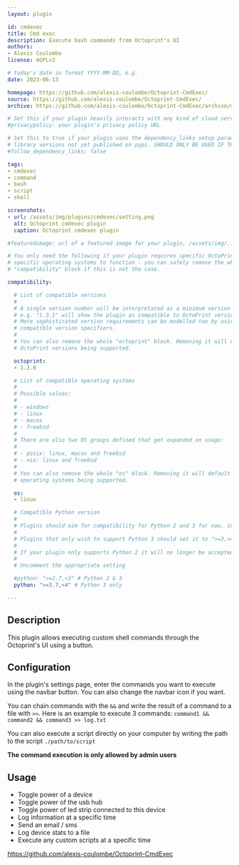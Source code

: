 ```yaml
---
layout: plugin

id: cmdexec
title: Cmd exec
description: Execute bash commands from Octoprint's UI
authors:
- Alexis Coulombe
license: AGPLv3

# today's date in format YYYY-MM-DD, e.g.
date: 2023-06-13

homepage: https://github.com/alexis-coulombe/Octoprint-CmdExec/
source: https://github.com/alexis-coulombe/Octoprint-CmdExec/
archive: https://github.com/alexis-coulombe/Octoprint-CmdExec/archive/master.zip

# Set this if your plugin heavily interacts with any kind of cloud services.
#privacypolicy: your plugin's privacy policy URL

# Set this to true if your plugin uses the dependency_links setup parameter to include
# library versions not yet published on pypi. SHOULD ONLY BE USED IF THERE IS NO OTHER OPTION!
#follow_dependency_links: false

tags:
- cmdexec
- command
- bash
- script
- shell

screenshots:
- url: /assets/img/plugins/cmdexec/setting.png
  alt: Octoprint cmdexec plugin
  caption: Octoprint cmdexec plugin

#featuredimage: url of a featured image for your plugin, /assets/img/...

# You only need the following if your plugin requires specific OctoPrint versions or
# specific operating systems to function - you can safely remove the whole
# "compatibility" block if this is not the case.

compatibility:

  # List of compatible versions
  #
  # A single version number will be interpretated as a minimum version requirement,
  # e.g. "1.3.1" will show the plugin as compatible to OctoPrint versions 1.3.1 and up.
  # More sophisticated version requirements can be modelled too by using PEP440
  # compatible version specifiers.
  #
  # You can also remove the whole "octoprint" block. Removing it will default to all
  # OctoPrint versions being supported.

  octoprint:
  - 1.3.0

  # List of compatible operating systems
  #
  # Possible values:
  #
  # - windows
  # - linux
  # - macos
  # - freebsd
  #
  # There are also two OS groups defined that get expanded on usage:
  #
  # - posix: linux, macos and freebsd
  # - nix: linux and freebsd
  #
  # You can also remove the whole "os" block. Removing it will default to all
  # operating systems being supported.

  os:
  - linux

  # Compatible Python version
  #
  # Plugins should aim for compatibility for Python 2 and 3 for now, in which case the value should be ">=2.7,<4".
  #
  # Plugins that only wish to support Python 3 should set it to ">=3,<4".
  #
  # If your plugin only supports Python 2 it will no longer be accepted on the plugin repository.
  #
  # Uncomment the appropriate setting

  #python: ">=2.7,<3" # Python 2 & 3
  python: ">=3.7,<4" # Python 3 only

---
```


## Description

This plugin allows executing custom shell commands through the Octoprint's UI using a button.

## Configuration

In the plugin's settings page, enter the commands you want to execute using the navbar button. You can also change the navbar icon if you want.

You can chain commands with the ```&&``` and write the result of a command to a file with ```>>```.
Here is an example to execute 3 commands: ```command1 && command2 && command3 >> log.txt```

You can also execute a script directly on your computer by writing the path to the script ```./path/to/script```

**The command execution is only allowed by admin users**

## Usage

- Toggle power of a device
- Toggle power of the usb hub
- Toggle power of led strip connected to this device
- Log information at a specific time
- Send an email / sms
- Log device stats to a file
- Execute any custom scripts at a specific time

https://github.com/alexis-coulombe/Octoprint-CmdExec
